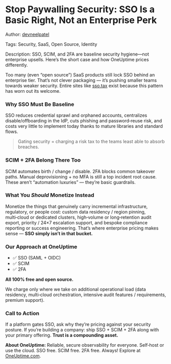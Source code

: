 # Stop Paywalling Security: SSO Is a Basic Right, Not an Enterprise Perk

Author: [devneelpatel](https://www.github.com/devneelpatel)

Tags: Security, SaaS, Open Source, Identity

Description: SSO, SCIM, and 2FA are baseline security hygiene—not enterprise upsells. Here’s the short case and how OneUptime prices differently.

Too many (even “open source”) SaaS products still lock SSO behind an enterprise tier. That’s not clever packaging — it’s pushing smaller teams towards weaker security. Entire sites like [sso.tax](https://sso.tax/) exist because this pattern has worn out its welcome.

### Why SSO Must Be Baseline

SSO reduces credential sprawl and orphaned accounts, centralizes disable/offboarding in the IdP, cuts phishing and password‑reuse risk, and costs very little to implement today thanks to mature libraries and standard flows.

> Gating security = charging a risk tax to the teams least able to absorb breaches.

### SCIM + 2FA Belong There Too

SCIM automates birth / change / disable. 2FA blocks common takeover paths. Manual deprovisioning + no MFA is still a top incident root cause. These aren’t “automation luxuries” — they’re basic guardrails.

### What You *Should* Monetize Instead

Monetize the things that genuinely carry incremental infrastructure, regulatory, or people cost: custom data residency / region pinning, multi‑cloud or dedicated clusters, high‑volume or long‑retention audit export, priority / 24×7 escalation support, and bespoke compliance reporting or success engineering. That’s where enterprise pricing makes sense — **SSO simply isn’t in that bucket.**

### Our Approach at OneUptime

- ✅ SSO (SAML + OIDC) 
- ✅ SCIM 
- ✅ 2FA 

**All 100% free and open source.**

We charge only where we take on additional operational load (data residency, multi‑cloud orchestration, intensive audit features / requirements, premium support).


### Call to Action

If a platform gates SSO, ask why they’re pricing against your security posture. If you’re building a company: ship SSO + SCIM + 2FA along with your primary offering. **Trust is a compounding asset.**

**About OneUptime:** Reliable, secure observability for everyone. Self‑host or use the cloud. SSO free. SCIM free. 2FA free. Always! Explore at [OneUptime.com](https://oneuptime.com).
